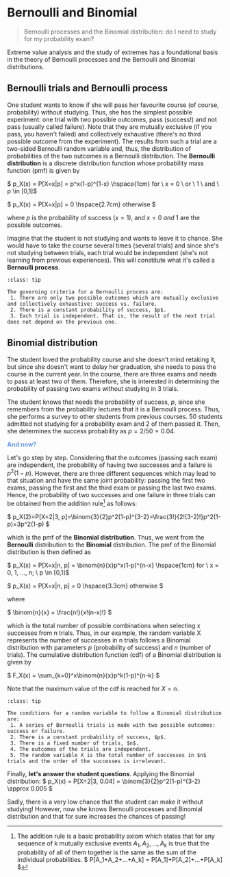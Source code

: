 # Bernoulli and Binomial

> Bernoulli processes and the Binomial distribution: do I need to study for my probability exam?

Extreme value analysis and the study of extremes has a foundational basis in the theory of Bernoulli processes and the Bernoulli and Binomial distributions.

## Bernoulli trials and Bernoulli process

One student wants to know if she will pass her favourite course (of course, probability) without studying. Thus, she has the simplest possible experiment: one trial with two possible outcomes, pass (success!) and not pass (usually called failure). Note that they are mutually exclusive (if you pass, you haven't failed) and collectively exhaustive (there's no third possible outcome from the experiment). The results from such a trial are a two-sided Bernoulli random variable and, thus, the distribution of probabilities of the two outcomes is a Bernoulli distribution. The **Bernoulli distribution** is a discrete distribution function whose probability mass function (pmf) is given by

$
p_X(x) = P[X=x|p] = p^x(1-p)^{1-x}  \hspace{1cm}  for \ x = 0 \ or \ 1 \ and \ p \in [0,1]$

$
p_X(x) = P[X=x|p] = 0       \hspace{2.7cm}          otherwise
$

where $p$ is the probability of success ($x = 1$), and $x = 0 \ and \ 1$ are the possible outcomes.

Imagine that the student is not studying and wants to leave it to chance. She would have to take the course several times (several trials) and since she's not studying between trials, each trial would be independent (she's not learning from previous experiences). This will constitute what it's called a **Bernoulli process**.

```{admonition} Bernoulli process criteria
:class: tip

The governing criteria for a Bernoulli process are:
 1. There are only two possible outcomes which are mutually exclusive and collectively exhaustive: success vs. failure.
 2. There is a constant probability of success, $p$.
 3. Each trial is independent. That is, the result of the next trial does not depend on the previous one.
```

## Binomial distribution

The student loved the probability course and she doesn't mind retaking it, but since she doesn't want to delay her graduation, she needs to pass the course in the current year. In the course, there are three exams and needs to pass at least two of them. Therefore, she is interested in determining the probability of passing two exams without studying in 3 trials.

The student knows that needs the probability of success, $p$, since she remembers from the probability lectures that it is a Bernoulli process. Thus, she performs a survey to other students from previous courses. 50 students admitted not studying for a probability exam and 2 of them passed it. Then, she determines the success probability as $p = 2/50  = 0.04$.

<p><span style="color:rgb(100, 149, 237)"><b>And now?</b></span></p>

Let's go step by step. Considering that the outcomes (passing each exam) are independent, the probability of having two successes and a failure is $p^2(1-p)$. However, there are three different sequences which may lead to that situation and have the same joint probability: passing the first two exams, passing the first and the third exam or passing the last two exams. Hence, the probability of two successes and one failure in three trials can be obtained from the addition rule[^addition] as follows:

$
p_X(2)=P[X=2|3, p]=\binom{3}{2}p^2(1-p)^{3-2}=\frac{3!}{2!(3-2)!}p^2(1-p)=3p^2(1-p)
$

which is the pmf of the **Binomial distribution**. Thus, we went from the **Bernoulli** distribution to the **Binomial** distribution. The pmf of the Binomial distribution is then defined as

$
p_X(x) = P[X=x|n, p] = \binom{n}{x}p^x(1-p)^{n-x}  \hspace{1cm}  for \ x = 0, 1, ..., n; \ p \in [0,1]$

$
p_X(x) = P[X=x|n, p] = 0       \hspace{3.3cm}          otherwise
$

where

$
\binom{n}{x} = \frac{n!}{x!(n-x)!}
$

which is the total number of possible combinations when selecting x successes from n trials. Thus, in our example, the random variable X represents the number of successes in n trials follows a Binomial distribution with parameters $p$ (probability of success) and $n$ (number of trials). The cumulative distribution function (cdf) of a Binomial distribution is given by

$
F_X(x) = \sum_{k=0}^x\binom{n}{x}p^k(1-p)^{n-k}
$

Note that the maximum value of the cdf is reached for $X = n$.

```{admonition} Binomial-distributed variable
:class: tip

The conditions for a random variable to follow a Binomial distribution are:
 1. A series of Bernoulli trials is made with two possible outcomes: success or failure.
 2. There is a constant probability of success, $p$.
 3. There is a fixed number of trials, $n$.
 4. The outcomes of the trials are independent.
 5. The random variable X is the total number of successes in $n$ trials and the order of the successes is irrelevant.
```

Finally, **let's answer the student questions**. Applying the Binomial distribution: 
$
p_X(x) = P[X=2|3, 0.04] = \binom{3}{2}p^2(1-p)^{3-2} \approx 0.005
$

Sadly, there is a very low chance that the student can make it without studying! However, now she knows Bernoulli processes and Binomial distribution and that for sure increases the chances of passing!

[^addition]: The addition rule is a basic probability axiom which states that for any sequence of k mutually exclusive events $A_1, A_2,..., A_k$ is true that the probability of all of them together is the same as the sum of the individual probabilities.
$
P[A_1+A_2+...+A_k] = P[A_1]+P[A_2]+...+P[A_k]
$
